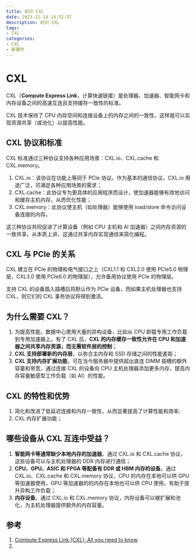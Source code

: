 ```yaml
---
title: 初识 CXL
date: 2023-11-14 14:52:57
description: 初识 CXL
tags:
- CXL
categories:
- CXL
- 新硬件
---
```


# CXL

CXL（**Compute Express Link**，计算快速链接）是处理器、加速器、智能网卡和内存设备之间的高速互连且支持缓存一致性的标准。

CXL 技术保持了 CPU 内存空间和连接设备上的内存之间的一致性，这样就可以实现资源共享（或池化）以提高性能。

## CXL 协议和标准

CXL 标准通过三种协议支持各种应用场景：CXL.io、CXL.cache 和 CXL.memory。

1. CXL.io：该协议在功能上等同于 PCIe 协议。作为基本的通信协议，CXL.io 用途广泛，可满足各种应用场景的需求；
2. CXL.cache：此协议专为更具体的应用程序而设计，使加速器能够有效地访问和缓存主机内存，从而优化性能；
3. CXL.memory：此协议使主机（如处理器）能够使用 load/store 命令访问设备连接的内存。

这三种协议共同促进了计算设备（例如 CPU 主机和 AI 加速器）之间内存资源的一致共享。从本质上讲，这通过共享内存实现通信来简化编程。

## CXL 与 PCIe 的关系

CXL 建立在 PCIe 的物理和电气接口之上（CXL1.1 和 CXL2.0 使用 PCIe5.0 物理层，CXL3.0 使用 PCIe6.0 的物理层），允许备用协议使用 PCIe 的物理层。

支持 CXL 的设备插入插槽后将默认作为 PCIe 设备，而如果主机处理器也支持 CXL，则它们的 CXL 事务协议将得到激活。 

## 为什么需要 CXL？

1. 为提高性能，数据中心使用大量的异构设备，比如从 CPU 卸载专用工作负载到专用加速器上。有了 CXL 后，**CXL 的内存缓存一致性允许在 CPU 和加速器之间共享内存资源，而无需软件层的控制**；
2. **CXL 支持部署新的内存层**，以弥合主内存和 SSD 存储之间的性能差距；
3. **CXL 支持内存扩展功能**，可在当今服务器中提供超出直连 DIMM 插槽的额外容量和带宽，通过连接 CXL 的设备向 CPU 主机处理器添加更多内存，提高内存容量敏感型工作负载（如 AI）的性能。

## CXL 的特性和优势

1. 简化和改进了低延迟连接和内存一致性，从而显著提高了计算性能和效率;
2. CXL 内存扩展功能；

## 哪些设备从 CXL 互连中受益？

1. **智能网卡等通常缺少本地内存的加速器**。通过 CXL.io 和 CXL.cache 协议，这些设备可以与主机处理器的 DDR 内存进行通信；
2. **CPU、GPU、ASIC 和 FPGA 等配备有 DDR 或 HBM 内存的设备**。通过 CXL.io、CXL.cache 和 CXL.memory 协议，CPU 的内存在本地可以供 GPU 等加速器使用，GPU 等加速器的的内存在本地也可以供 CPU 使用，有助于提升异构工作负载；
3. **内存设备**。通过 CXL.io 和 CXL.memory 协议，内存设备可以被扩展和池化，为主机处理器提供额外的内存容量。





## 参考

1. [Compute Express Link (CXL): All you need to know](https://www.rambus.com/blogs/compute-express-link/)
2. 

